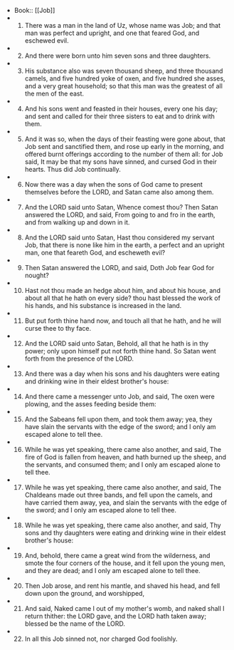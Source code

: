 - Book:: [[Job]]
- 1. There was a man in the land of Uz, whose name was Job; and that man was perfect and upright, and one that feared God, and eschewed evil.
- 2. And there were born unto him seven sons and three daughters.
- 3. His substance also was seven thousand sheep, and three thousand camels, and five hundred yoke of oxen, and five hundred she asses, and a very great household; so that this man was the greatest of all the men of the east.
- 4. And his sons went and feasted in their houses, every one his day; and sent and called for their three sisters to eat and to drink with them.
- 5. And it was so, when the days of their feasting were gone about, that Job sent and sanctified them, and rose up early in the morning, and offered burnt offerings according to the number of them all: for Job said, It may be that my sons have sinned, and cursed God in their hearts. Thus did Job continually.
- 6. Now there was a day when the sons of God came to present themselves before the LORD, and Satan came also among them.
- 7. And the LORD said unto Satan, Whence comest thou? Then Satan answered the LORD, and said, From going to and fro in the earth, and from walking up and down in it.
- 8. And the LORD said unto Satan, Hast thou considered my servant Job, that there is none like him in the earth, a perfect and an upright man, one that feareth God, and escheweth evil?
- 9. Then Satan answered the LORD, and said, Doth Job fear God for nought?
- 10. Hast not thou made an hedge about him, and about his house, and about all that he hath on every side? thou hast blessed the work of his hands, and his substance is increased in the land.
- 11. But put forth thine hand now, and touch all that he hath, and he will curse thee to thy face.
- 12. And the LORD said unto Satan, Behold, all that he hath is in thy power; only upon himself put not forth thine hand. So Satan went forth from the presence of the LORD.
- 13. And there was a day when his sons and his daughters were eating and drinking wine in their eldest brother's house:
- 14. And there came a messenger unto Job, and said, The oxen were plowing, and the asses feeding beside them:
- 15. And the Sabeans fell upon them, and took them away; yea, they have slain the servants with the edge of the sword; and I only am escaped alone to tell thee.
- 16. While he was yet speaking, there came also another, and said, The fire of God is fallen from heaven, and hath burned up the sheep, and the servants, and consumed them; and I only am escaped alone to tell thee.
- 17. While he was yet speaking, there came also another, and said, The Chaldeans made out three bands, and fell upon the camels, and have carried them away, yea, and slain the servants with the edge of the sword; and I only am escaped alone to tell thee.
- 18. While he was yet speaking, there came also another, and said, Thy sons and thy daughters were eating and drinking wine in their eldest brother's house:
- 19. And, behold, there came a great wind from the wilderness, and smote the four corners of the house, and it fell upon the young men, and they are dead; and I only am escaped alone to tell thee.
- 20. Then Job arose, and rent his mantle, and shaved his head, and fell down upon the ground, and worshipped,
- 21. And said, Naked came I out of my mother's womb, and naked shall I return thither: the LORD gave, and the LORD hath taken away; blessed be the name of the LORD.
- 22. In all this Job sinned not, nor charged God foolishly.
